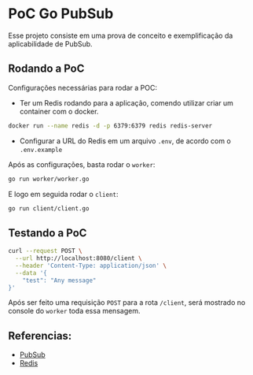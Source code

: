 # PoC Go PubSub

Esse projeto consiste em uma prova de conceito e exemplificação da aplicabilidade de PubSub.

## Rodando a PoC

Configurações necessárias para rodar a POC:

- Ter um Redis rodando para a aplicação, comendo utilizar criar um container com o docker.

```sh
docker run --name redis -d -p 6379:6379 redis redis-server
```

- Configurar a URL do Redis em um arquivo `.env`, de acordo com o `.env.example`

Após as configurações, basta rodar o `worker`:

```sh
go run worker/worker.go
```

E logo em seguida rodar o `client`:

```sh
go run client/client.go
```

## Testando a PoC

```sh
curl --request POST \
  --url http://localhost:8080/client \
  --header 'Content-Type: application/json' \
  --data '{
	"test": "Any message"
}'
```

Após ser feito uma requisição `POST` para a rota `/client`, será mostrado no console do `worker` toda essa mensagem.

## Referencias:

- [PubSub]("https://en.wikipedia.org/wiki/Publish%E2%80%93subscribe_pattern")
- [Redis]("https://redis.io/")
